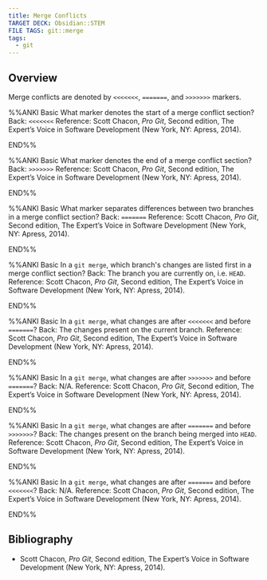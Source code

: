 ```yaml
---
title: Merge Conflicts
TARGET DECK: Obsidian::STEM
FILE TAGS: git::merge
tags:
  - git
---
```


## Overview

Merge conflicts are denoted by `<<<<<<<`, `=======`, and `>>>>>>>` markers.

%%ANKI
Basic
What marker denotes the start of a merge conflict section?
Back: `<<<<<<<`
Reference: Scott Chacon, *Pro Git*, Second edition, The Expert’s Voice in Software Development (New York, NY: Apress, 2014).
<!--ID: 1716804846975-->
END%%

%%ANKI
Basic
What marker denotes the end of a merge conflict section?
Back: `>>>>>>>`
Reference: Scott Chacon, *Pro Git*, Second edition, The Expert’s Voice in Software Development (New York, NY: Apress, 2014).
<!--ID: 1716804846981-->
END%%

%%ANKI
Basic
What marker separates differences between two branches in a merge conflict section?
Back: `=======`
Reference: Scott Chacon, *Pro Git*, Second edition, The Expert’s Voice in Software Development (New York, NY: Apress, 2014).
<!--ID: 1716804846984-->
END%%

%%ANKI
Basic
In a `git merge`, which branch's changes are listed first in a merge conflict section?
Back: The branch you are currently on, i.e. `HEAD`.
Reference: Scott Chacon, *Pro Git*, Second edition, The Expert’s Voice in Software Development (New York, NY: Apress, 2014).
<!--ID: 1716804846987-->
END%%

%%ANKI
Basic
In a `git merge`, what changes are after `<<<<<<<` and before `=======`?
Back: The changes present on the current branch.
Reference: Scott Chacon, *Pro Git*, Second edition, The Expert’s Voice in Software Development (New York, NY: Apress, 2014).
<!--ID: 1716804846990-->
END%%

%%ANKI
Basic
In a `git merge`, what changes are after `>>>>>>>` and before `=======`?
Back: N/A.
Reference: Scott Chacon, *Pro Git*, Second edition, The Expert’s Voice in Software Development (New York, NY: Apress, 2014).
<!--ID: 1716804846993-->
END%%

%%ANKI
Basic
In a `git merge`, what changes are after `=======` and before `>>>>>>>`?
Back: The changes present on the branch being merged into `HEAD`.
Reference: Scott Chacon, *Pro Git*, Second edition, The Expert’s Voice in Software Development (New York, NY: Apress, 2014).
<!--ID: 1716804846999-->
END%%

%%ANKI
Basic
In a `git merge`, what changes are after `=======` and before `<<<<<<<`?
Back: N/A.
Reference: Scott Chacon, *Pro Git*, Second edition, The Expert’s Voice in Software Development (New York, NY: Apress, 2014).
<!--ID: 1716804846996-->
END%%

## Bibliography

* Scott Chacon, *Pro Git*, Second edition, The Expert’s Voice in Software Development (New York, NY: Apress, 2014).